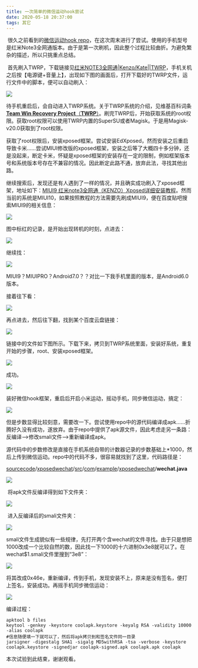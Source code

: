 ```yaml
---
title: 一次简单的微信运动hook尝试
date: 2020-05-18 20:37:00
tags: 其它
---
```


​		很久之前看到的[微信运动hook repo](https://github.com/zhengmin1989/WechatSportCheat)，在这次周末进行了尝试。使用的手机型号是红米Note3全网通版本。由于是第一次刷机，因此整个过程比较曲折。为避免繁杂的描述，所以只挑重点总结。

​		首先刷入TWRP，下载链接见[红米NOTE3全网通|Kenzo/Kate||TWRP](https://www.xiaomi.cn/post/4126589)，手机关机之后按【电源键+音量上】，出现如下图的画面后，打开下载好的TWRP文件，运行文件中的脚本，便可以自动刷入：

![](https://raw.githubusercontent.com/undoingfish/undoingfish.github.io/hexo/pic//2020/05/18/%E4%B8%80%E6%AC%A1%E7%AE%80%E5%8D%95%E7%9A%84%E5%BE%AE%E4%BF%A1%E8%BF%90%E5%8A%A8hook%E5%B0%9D%E8%AF%95/1.png)

​		待手机重启后，会自动进入TWRP系统。关于TWRP系统的介绍，见维基百科词条[**Team Win Recovery Project**（**TWRP**）](https://zh.wikipedia.org/wiki/TWRP)。刷完TWRP后，开始获取系统的root权限。获取root权限可以使用TWRP内置的SuperSU或者Magisk。于是用Magisk-v20.0获取到了root权限。

​		获取了root权限后，安装xposed框架。尝试安装EdXposed，然而安装之后重启导致卡米……尝试MIUI修改版的xposed框架，安装之后等了大概四十多分钟，还是没起来，断定卡米，怀疑是xposed框架的安装存在一定的限制，例如框架版本号和系统版本号存在不兼容的情况。因此断定此路不通，放弃此法，寻找其他出路。

​		继续搜索后，发现还是有人遇到了一样的情况，并且确实成功刷入了xposed框架，地址如下：[MIUI9 红米note3全网通（KENZO）Xposed详细安装教程](https://www.xiaomi.cn/post/4943600)。然而当前的系统是MIUI10，如果按照教程的方法需要先刷成MIUI9，便在百度贴吧搜索MIUI9的相关信息：

![](https://raw.githubusercontent.com/undoingfish/undoingfish.github.io/hexo/pic//2020/05/18/%E4%B8%80%E6%AC%A1%E7%AE%80%E5%8D%95%E7%9A%84%E5%BE%AE%E4%BF%A1%E8%BF%90%E5%8A%A8hook%E5%B0%9D%E8%AF%95/2.png)

图中标红的记录，是开始出现转机的时刻，点进去：

![](https://raw.githubusercontent.com/undoingfish/undoingfish.github.io/hexo/pic//2020/05/18/%E4%B8%80%E6%AC%A1%E7%AE%80%E5%8D%95%E7%9A%84%E5%BE%AE%E4%BF%A1%E8%BF%90%E5%8A%A8hook%E5%B0%9D%E8%AF%95/3.png)		

继续找：

![](https://raw.githubusercontent.com/undoingfish/undoingfish.github.io/hexo/pic//2020/05/18/%E4%B8%80%E6%AC%A1%E7%AE%80%E5%8D%95%E7%9A%84%E5%BE%AE%E4%BF%A1%E8%BF%90%E5%8A%A8hook%E5%B0%9D%E8%AF%95/4.png)

MIUI9？MIUIPRO？Android7.0？？对比一下我手机里面的版本，是Android6.0版本。

接着往下看：

![](https://raw.githubusercontent.com/undoingfish/undoingfish.github.io/hexo/pic//2020/05/18/%E4%B8%80%E6%AC%A1%E7%AE%80%E5%8D%95%E7%9A%84%E5%BE%AE%E4%BF%A1%E8%BF%90%E5%8A%A8hook%E5%B0%9D%E8%AF%95/5.png)

再点进去，然后往下翻，找到某个百度云盘链接：

![](https://raw.githubusercontent.com/undoingfish/undoingfish.github.io/hexo/pic//2020/05/18/%E4%B8%80%E6%AC%A1%E7%AE%80%E5%8D%95%E7%9A%84%E5%BE%AE%E4%BF%A1%E8%BF%90%E5%8A%A8hook%E5%B0%9D%E8%AF%95/6.png)

链接中的文件如下图所示。下载下来，拷贝到TWRP系统里面，安装好系统，重复开始的步骤，root、安装xposed框架。

![](https://raw.githubusercontent.com/undoingfish/undoingfish.github.io/hexo/pic//2020/05/18/%E4%B8%80%E6%AC%A1%E7%AE%80%E5%8D%95%E7%9A%84%E5%BE%AE%E4%BF%A1%E8%BF%90%E5%8A%A8hook%E5%B0%9D%E8%AF%95/7.png)

成功。

![](https://raw.githubusercontent.com/undoingfish/undoingfish.github.io/hexo/pic//2020/05/18/%E4%B8%80%E6%AC%A1%E7%AE%80%E5%8D%95%E7%9A%84%E5%BE%AE%E4%BF%A1%E8%BF%90%E5%8A%A8hook%E5%B0%9D%E8%AF%95/8.png)

装好微信hook框架，重启后开启小米运动，摇动手机，同步微信运动，搞定：

![](https://raw.githubusercontent.com/undoingfish/undoingfish.github.io/hexo/pic//2020/05/18/%E4%B8%80%E6%AC%A1%E7%AE%80%E5%8D%95%E7%9A%84%E5%BE%AE%E4%BF%A1%E8%BF%90%E5%8A%A8hook%E5%B0%9D%E8%AF%95/9.png)

​		但是步数显得比较刻意，需要改一下。尝试使用repo中的源代码编译成apk……折腾好久没有成功，遂放弃。由于repo中提供了apk源文件，因此考虑走另一条路：反编译——>修改smali文件——>重新编译成apk。

​		源代码中的步数修改是直接在手机系统自带的计数器记录的步数基础上*1000，然后上传到微信运动。repo中的代码不多，很容易就找到了这里，代码路径是：

[sourcecode](https://github.com/zhengmin1989/WechatSportCheat/tree/master/sourcecode)/[xposedwechat](https://github.com/zhengmin1989/WechatSportCheat/tree/master/sourcecode/xposedwechat)/[src](https://github.com/zhengmin1989/WechatSportCheat/tree/master/sourcecode/xposedwechat/src)/[com](https://github.com/zhengmin1989/WechatSportCheat/tree/master/sourcecode/xposedwechat/src/com)/[example](https://github.com/zhengmin1989/WechatSportCheat/tree/master/sourcecode/xposedwechat/src/com/example)/[xposedwechat](https://github.com/zhengmin1989/WechatSportCheat/tree/master/sourcecode/xposedwechat/src/com/example/xposedwechat)/**wechat.java** 

![](https://raw.githubusercontent.com/undoingfish/undoingfish.github.io/hexo/pic//2020/05/18/%E4%B8%80%E6%AC%A1%E7%AE%80%E5%8D%95%E7%9A%84%E5%BE%AE%E4%BF%A1%E8%BF%90%E5%8A%A8hook%E5%B0%9D%E8%AF%95/10.png)

​		将apk文件反编译得到如下文件夹：

![](https://raw.githubusercontent.com/undoingfish/undoingfish.github.io/hexo/pic//2020/05/18/%E4%B8%80%E6%AC%A1%E7%AE%80%E5%8D%95%E7%9A%84%E5%BE%AE%E4%BF%A1%E8%BF%90%E5%8A%A8hook%E5%B0%9D%E8%AF%95/11.png)

​		进入反编译后的smali文件夹：

![](https://raw.githubusercontent.com/undoingfish/undoingfish.github.io/hexo/pic//2020/05/18/%E4%B8%80%E6%AC%A1%E7%AE%80%E5%8D%95%E7%9A%84%E5%BE%AE%E4%BF%A1%E8%BF%90%E5%8A%A8hook%E5%B0%9D%E8%AF%95/12.png)

​		smali文件生成貌似有一些规律，先打开两个含wechat的文件寻找。由于只是想把1000改成一个比较自然的数，因此找一下1000的十六进制0x3e8就可以了。在wechat$1.smali文件里搜到“3e8”：

![](https://raw.githubusercontent.com/undoingfish/undoingfish.github.io/hexo/pic//2020/05/18/%E4%B8%80%E6%AC%A1%E7%AE%80%E5%8D%95%E7%9A%84%E5%BE%AE%E4%BF%A1%E8%BF%90%E5%8A%A8hook%E5%B0%9D%E8%AF%95/13.png)

​		将其改成0x46e，重新编译，传到手机，发现安装不上，原来是没有签名，便打上签名，安装成功。再摇手机同步微信运动：

![](https://raw.githubusercontent.com/undoingfish/undoingfish.github.io/hexo/pic//2020/05/18/%E4%B8%80%E6%AC%A1%E7%AE%80%E5%8D%95%E7%9A%84%E5%BE%AE%E4%BF%A1%E8%BF%90%E5%8A%A8hook%E5%B0%9D%E8%AF%95/14.png)

编译过程：

```
apktool b files
keytool -genkey -keystore coolapk.keystore -keyalg RSA -validity 10000 -alias coolapk
#信息随便填一下就可以了，然后将apk拷贝到和签名文件同一目录
jarsigner -digestalg SHA1 -sigalg MD5withRSA -tsa -verbose -keystore coolapk.keystore -signedjar coolapk-signed.apk coolapk.apk coolapk
```

本次试验到此结束，谢谢观看。

